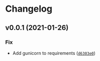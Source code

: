 # Changelog

<!--next-version-placeholder-->

## v0.0.1 (2021-01-26)
### Fix
* Add gunicorn to requirements ([`d6303e0`](https://github.com/Eorate/swiftflame/commit/d6303e06f3a078e7a3786495dfbb6edd1c649faf))
